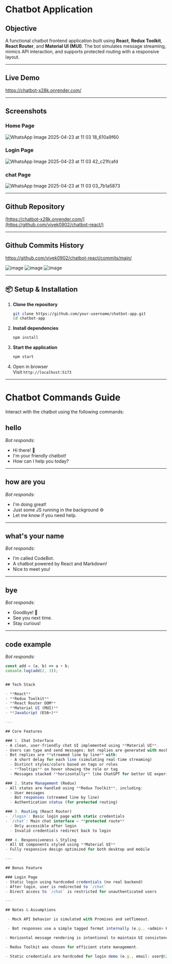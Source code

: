 # Chatbot Application

## Objective

A functional chatbot frontend application built using **React**, **Redux Toolkit**, **React Router**, and **Material UI (MUI)**. The bot simulates message streaming, mimics API interaction, and supports protected routing with a responsive layout.

---

## Live Demo

https://chatbot-x28k.onrender.com/

---

## Screenshots
### Home Page
![WhatsApp Image 2025-04-23 at 11 03 18_610a9f60](https://github.com/user-attachments/assets/859f18c1-0904-4990-a209-11c09d5642f1)

### Login Page
![WhatsApp Image 2025-04-23 at 11 03 42_c21fcafd](https://github.com/user-attachments/assets/e6ab2fa2-0248-4555-ad50-9e78cd3b4c82)

### chat Page
![WhatsApp Image 2025-04-23 at 11 03 03_7b1a5873](https://github.com/user-attachments/assets/b03a9120-6322-4055-8cd6-611629d8f706)

---

## Github Repository

[https://chatbot-x28k.onrender.com/](https://github.com/vivek0902/chatbot-react/)

---
## Github Commits History

https://github.com/vivek0902/chatbot-react/commits/main/

![image](https://github.com/user-attachments/assets/73f66b4b-a7c0-4bd7-93f6-adb03ac21d1c)
![image](https://github.com/user-attachments/assets/025f1be7-f097-4329-ae0b-22e65c49faac)
![image](https://github.com/user-attachments/assets/a803215d-58d5-43c7-a010-4f47723a5e01)

---

## 📦 Setup & Installation

1. **Clone the repository**  
   ```bash
   git clone https://github.com/your-username/chatbot-app.git
   cd chatbot-app
   ```

2. **Install dependencies**  
   ```bash
   npm install
   ```

3. **Start the application**  
   ```bash
   npm start
   ```

4. Open in browser  
   Visit `http://localhost:5173`

---

# Chatbot Commands Guide

Interact with the chatbot using the following commands:

## hello
*Bot responds:*
- Hi there! 👋  
- I'm your friendly chatbot!  
- How can I help you today?

---

## how are you
*Bot responds:*
- I'm doing great!  
- Just some JS running in the background ⚙  
- Let me know if you need help.

---

## what's your name
*Bot responds:*
- I’m called CodeBot.  
- A chatbot powered by React and Markdown!  
- Nice to meet you!

---

## bye
*Bot responds:*
- Goodbye! 👋  
- See you next time.  
- Stay curious!

---

## code example

*Bot responds:*

```js
const add = (a, b) => a + b;
console.log(add(2, 3));


## Tech Stack

- **React**
- **Redux Toolkit**
- **React Router DOM**
- **Material UI (MUI)**
- **JavaScript (ES6+)**

---

## Core Features

### 1. Chat Interface
- A clean, user-friendly chat UI implemented using **Material UI**.
- Users can type and send messages; bot replies are generated with mock API calls using `setTimeout` wrapped in **Promises** to simulate latency.
- Bot replies are **streamed line by line** with:
  - A short delay for each line (simulating real-time streaming)
  - Distinct styles/colors based on tags or roles
  - **Tooltips** on hover showing the role or tag
  - Messages stacked **horizontally** like ChatGPT for better UI experience

### 2. State Management (Redux)
- All states are handled using **Redux Toolkit**, including:
  - User messages
  - Bot responses (streamed line by line)
  - Authentication status (for protected routing)

### 3. Routing (React Router)
- `/login`: Basic login page with static credentials
- `/chat`: Main chat interface – **protected route**
  - Only accessible after login
  - Invalid credentials redirect back to login

### 4. Responsiveness & Styling
- All UI components styled using **Material UI**
- Fully responsive design optimized for both desktop and mobile

---

## Bonus Feature

### Login Page
- Static login using hardcoded credentials (no real backend)
- After login, user is redirected to `/chat`
- Direct access to `/chat` is restricted for unauthenticated users

---

## Notes & Assumptions

 - Mock API behavior is simulated with Promises and setTimeout.

 - Bot responses use a simple tagged format internally (e.g., <admin> Hello), parsed and styled accordingly.

- Horizontal message rendering is intentional to maintain UI consistency and clarity.

- Redux Toolkit was chosen for efficient state management.

- Static credentials are hardcoded for login demo (e.g., email: user@123, username: pass).




